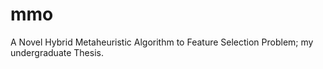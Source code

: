 # mmo
A Novel Hybrid Metaheuristic Algorithm to Feature Selection Problem; my undergraduate Thesis.
